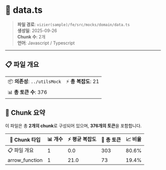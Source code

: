 # 📄 data.ts

> **파일 경로**: `vizier(sample)/fe/src/mocks/domain/data.ts`  
> **생성일**: 2025-09-26  
> **Chunk 수**: 2개  
> **언어**: Javascript / Typescript
---


## 📋 파일 개요

| | |
|--|--|
| 📦 **의존성**: `../utilsMock` | ⚡ **총 복잡도**: 21 |
| 📊 **총 토큰 수**: 376 |  |






## 🧩 Chunk 요약

이 파일은 총 **2개의 chunk**로 구성되어 있으며, **376개의 토큰**을 포함합니다.

| 🧩 Chunk 타입 | 📊 개수 | ⚡ 평균 복잡도 | 📝 총 토큰 | 📈 비율 |
|---------------|--------|-------------|----------|--------|
| 📋 파일 개요 | 1 | 0.0 | 303 | 80.6% |
| arrow_function | 1 | 21.0 | 73 | 19.4% |

